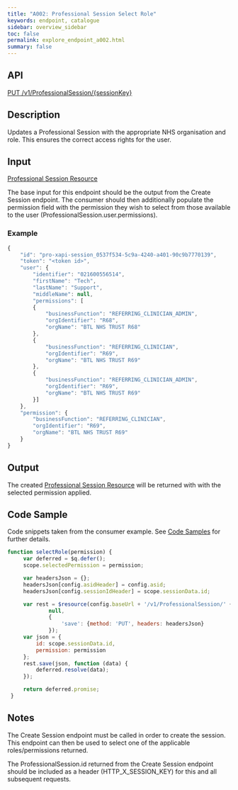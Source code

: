 ```yaml
---
title: "A002: Professional Session Select Role"
keywords: endpoint, catalogue
sidebar: overview_sidebar
toc: false
permalink: explore_endpoint_a002.html
summary: false
---
```


## API
[PUT /v1/ProfessionalSession/{sessionKey}](https://api.dev1.ers.ncrs.nhs.uk/ers-api/v1/ProfessionalSession/pro-xapi-session_94414701-70d0-4570-a674-f6f2125ab571)

## Description
Updates a Professional Session with the appropriate NHS organisation and role. This ensures the correct access rights for the user.

## Input
[Professional Session Resource](explore_models.html)

The base input for this endpoint should be the output from the Create Session endpoint. The consumer should then additionally populate the permission field with the permission they wish to select from those available to the user (ProfessionalSession.user.permissions).

### Example
```javascript
{
    "id": "pro-xapi-session_0537f534-5c9a-4240-a401-90c9b7770139",
    "token": "<token id>",
    "user": {
        "identifier": "021600556514",
        "firstName": "Tech",
        "lastName": "Support",
        "middleName": null,
        "permissions": [
        {
            "businessFunction": "REFERRING_CLINICIAN_ADMIN",
            "orgIdentifier": "R68",
            "orgName": "BTL NHS TRUST R68"
        },
        {
            "businessFunction": "REFERRING_CLINICIAN",
            "orgIdentifier": "R69",
            "orgName": "BTL NHS TRUST R69"
        },
        {
            "businessFunction": "REFERRING_CLINICIAN_ADMIN",
            "orgIdentifier": "R69",
            "orgName": "BTL NHS TRUST R69"
        }]
    },
    "permission": {
        "businessFunction": "REFERRING_CLINICIAN",
        "orgIdentifier": "R69",
        "orgName": "BTL NHS TRUST R69"
    }
}
```

## Output
The created [Professional Session Resource](explore_models.html) will be returned with with the selected permission applied.

## Code Sample
Code snippets taken from the consumer example. See [Code Samples](develop_code_samples.html) for further details.

```javascript
function selectRole(permission) {
     var deferred = $q.defer();
     scope.selectedPermission = permission;

     var headersJson = {};
     headersJson[config.asidHeader] = config.asid;
     headersJson[config.sessionIdHeader] = scope.sessionData.id;

     var rest = $resource(config.baseUrl + '/v1/ProfessionalSession/' + scope.currentSessionId,
             null,
             {
                 'save': {method: 'PUT', headers: headersJson}
             });
     var json = {
         id: scope.sessionData.id,
         permission: permission
     };
     rest.save(json, function (data) {
         deferred.resolve(data);
     });

     return deferred.promise;
 }
```

## Notes
The Create Session endpoint must be called in order to create the session. This endpoint can then be used to select one of the applicable roles/permissions returned.

The ProfessionalSession.id returned from the Create Session endpoint should be included as a header (HTTP_X_SESSION_KEY) for this and all subsequent requests.
